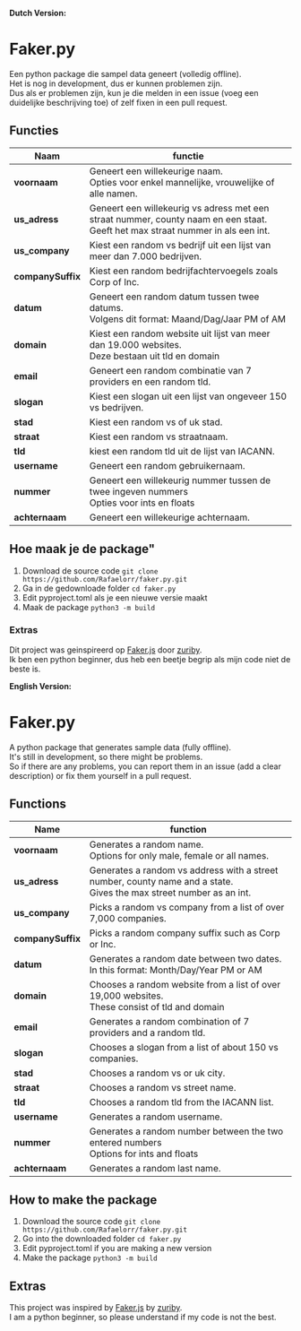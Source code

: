**Dutch Version:**
# Faker.py #

Een python package die sampel data geneert (volledig offline). <br>
Het is nog in development, dus er kunnen problemen zijn. <br>
Dus als er problemen zijn, kun je die melden in een issue (voeg een duidelijke beschrijving toe) of zelf fixen in een pull request. <br>

## Functies ##

**Naam**           | **functie**   |
--------           | -----------   |
**voornaam**           | Geneert een willekeurige naam. <br> Opties voor enkel mannelijke, vrouwelijke of alle namen.|
**us_adress**      | Geneert een willekeurig vs adress met een straat nummer, county naam en een staat. <br> Geeft het max straat nummer in als een int.|
**us_company**     | Kiest een random vs bedrijf uit een lijst van meer dan 7.000 bedrijven.|
**companySuffix** | Kiest een random bedrijfachtervoegels zoals Corp of Inc.|
**datum**          | Geneert een random datum tussen twee datums. <br> Volgens dit format: Maand/Dag/Jaar PM of AM |
**domain**         | Kiest een random website uit lijst van meer dan 19.000 websites. <br> Deze bestaan uit tld en domain  |
**email**          | Geneert een random combinatie van 7 providers en een random tld.|
**slogan**         | Kiest een slogan uit een lijst van ongeveer 150 vs bedrijven.|
**stad**           | Kiest een random vs of uk stad.|
**straat**         | Kiest een random vs straatnaam.|
**tld**            | kiest een random tld uit de lijst van IACANN.|
**username**       | Geneert een random gebruikernaam.|
**nummer**         | Geneert een willekeurig nummer tussen de twee ingeven nummers <br> Opties voor ints en floats |
**achternaam**     | Geneert een willekeurige achternaam.|

## Hoe maak je de package"

1. Download de source code `git clone https://github.com/Rafaelorr/faker.py.git`
2. Ga in de gedownloade folder `cd faker.py`
3. Edit pyproject.toml als je een nieuwe versie maakt
4. Maak de package `python3 -m build`

### Extras ###

Dit project was geinspireerd op [Faker.js](https://github.com/zuriby/Faker.js) door [zuriby](https://github.com/zuriby). <br>
Ik ben een python beginner, dus heb een beetje begrip als mijn code niet de beste is. <br>

**English Version:**
# Faker.py #

A python package that generates sample data (fully offline). <br>
It's still in development, so there might be problems. <br>
So if there are any problems, you can report them in an issue (add a clear description) or fix them yourself in a pull request. <br>

## Functions ##

**Name** | **function** |
-------- | ----------- |
**voornaam** | Generates a random name. <br> Options for only male, female or all names.|
**us_adress** | Generates a random vs address with a street number, county name and a state. <br> Gives the max street number as an int.|
**us_company** | Picks a random vs company from a list of over 7,000 companies.|
**companySuffix** | Picks a random company suffix such as Corp or Inc.|
**datum** | Generates a random date between two dates. <br> In this format: Month/Day/Year PM or AM |
**domain** | Chooses a random website from a list of over 19,000 websites. <br> These consist of tld and domain |
**email** | Generates a random combination of 7 providers and a random tld.|
**slogan** | Chooses a slogan from a list of about 150 vs companies.|
**stad** | Chooses a random vs or uk city.|
**straat** | Chooses a random vs street name.|
**tld** | Chooses a random tld from the IACANN list.|
**username** | Generates a random username.|
**nummer** | Generates a random number between the two entered numbers <br> Options for ints and floats |
**achternaam** | Generates a random last name.|

## How to make the package

1. Download the source code `git clone https://github.com/Rafaelorr/faker.py.git`
2. Go into the downloaded folder `cd faker.py`
3. Edit pyproject.toml if you are making a new version
4. Make the package `python3 -m build`

## Extras

This project was inspired by [Faker.js](https://github.com/zuriby/Faker.js) by [zuriby](https://github.com/zuriby). <br>
I am a python beginner, so please understand if my code is not the best. <br>